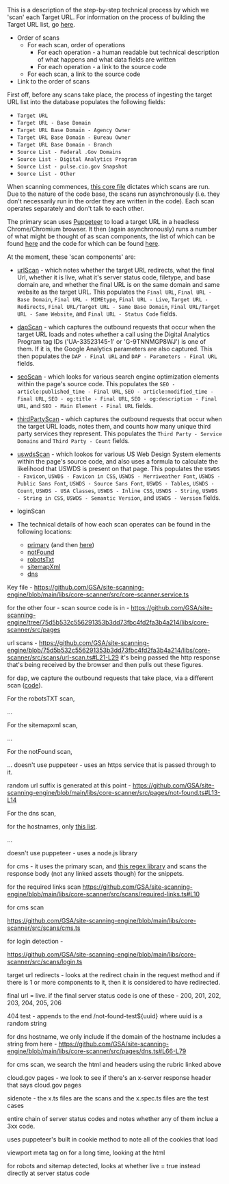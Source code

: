 
This is a description of the step-by-step technical process by which we 'scan' each Target URL.  For information on the process of building the Target URL list, go [here](https://github.com/GSA/federal-website-index/blob/main/process/index-creation.md).  

* Order of scans 
  * For each scan, order of operations 
    * For each operation - a human readable but technical description of what happens and what data fields are written
    * For each operation - a link to the source code 
  * For each scan, a link to the source code  
* Link to the order of scans  


First off, before any scans take place, the process of ingesting the target URL list into the database populates the following fields: 
* `Target URL`
* `Target URL - Base Domain`
* `Target URL Base Domain - Agency Owner`
* `Target URL Base Domain - Bureau Owner`
* `Target URL Base Domain - Branch`
* `Source List - Federal .Gov Domains`
* `Source List - Digital Analytics Program`
* `Source List - pulse.cio.gov Snapshot`
* `Source List - Other`

When scanning commences, [this core file](https://github.com/GSA/site-scanning-engine/blob/main/libs/core-scanner/src/core-scanner.service.ts#L31) dictates which scans are run.  Due to the nature of the code base, the scans run asynchronously (i.e. they don't necessarily run in the order they are written in the code). Each scan operates separately and don't talk to each other.  

The primary scan uses [Puppeteer](https://pptr.dev/) to load a target URL in a headless Chrome/Chromium browser.  It then (again asynchronously) runs a number of what might be thought of as scan components, the list of which can be found [here](https://github.com/GSA/site-scanning-engine/blob/main/libs/core-scanner/src/pages/primary.ts#L53-L59) and the code for which can be found [here](https://github.com/GSA/site-scanning-engine/tree/main/libs/core-scanner/src/scans).  

At the moment, these 'scan components' are: 
* [urlScan](https://github.com/GSA/site-scanning-engine/blob/main/libs/core-scanner/src/scans/url-scan.ts) - which notes whether the target URL redirects, what the final Url, whether it is live, what it's server status code, filetype, and base domain are, and whether the final URL is on the same domain and same website as the target URL. This populates the `Final URL`, `Final URL - Base Domain`, `Final URL - MIMEtype`, `Final URL - Live`, `Target URL - Redirects`, `Final URL/Target URL - Same Base Domain`, `Final URL/Target URL - Same Website`, and `Final URL - Status Code` fields.  
* [dapScan](https://github.com/GSA/site-scanning-engine/blob/main/libs/core-scanner/src/scans/dap.ts) - which captures the outbound requests that occur when the target URL loads and notes whether a call using the Digital Analytics Program tag IDs ('UA-33523145-1' or 'G-9TNNMGP8WJ') is one of them.  If it is, the Google Analytics parameters are also captured.  This then populates the `DAP - Final URL` and `DAP - Parameters - Final URL` fields.  
* [seoScan](https://github.com/GSA/site-scanning-engine/blob/main/libs/core-scanner/src/scans/seo.ts) - which looks for various search engine optimization elements within the page's source code.  This populates the `SEO - article:published_time - Final URL`, `SEO - article:modified_time - Final URL`, `SEO - og:title - Final URL`, `SEO - og:description - Final URL`, and `SEO - Main Element - Final URL` fields.  
* [thirdPartyScan](https://github.com/GSA/site-scanning-engine/blob/main/libs/core-scanner/src/scans/third-party.ts) - which captures the outbound requests that occur when the target URL loads, notes them, and counts how many unique third party services they represent.  This populates the `Third Party - Service Domains` and `Third Party - Count` fields.  
* [uswdsScan](https://github.com/GSA/site-scanning-engine/blob/main/libs/core-scanner/src/scans/uswds.ts) - which lookos for various US Web Design System elements within the page's source code, and also uses a formula to calculate the likelihood that USWDS is present on that page.  This populates the `USWDS - Favicon`, `USWDS - Favicon in CSS`, `USWDS - Merriweather Font`, `USWDS - Public Sans Font`, `USWDS - Source Sans Font`, `USWDS - Tables`, `USWDS - Count`, `USWDS - USA Classes`, `USWDS - Inline CSS`, `USWDS - String`, `USWDS - String in CSS`, `USWDS - Semantic Version`, and `USWDS - Version`	fields.  
* loginScan
    
    

* The technical details of how each scan operates can be found in the following locations: 
  * [primary](https://github.com/GSA/site-scanning-engine/blob/main/libs/core-scanner/src/pages/primary.ts)  (and then [here](https://github.com/GSA/site-scanning-engine/tree/main/libs/core-scanner/src/scans))
  * [notFound](https://github.com/GSA/site-scanning-engine/blob/main/libs/core-scanner/src/pages/not-found.ts)
  * [robotsTxt](https://github.com/GSA/site-scanning-engine/blob/main/libs/core-scanner/src/pages/robots-txt.ts)
  * [sitemapXml](https://github.com/GSA/site-scanning-engine/blob/main/libs/core-scanner/src/pages/sitemap-xml.ts)
  * [dns](https://github.com/GSA/site-scanning-engine/blob/main/libs/core-scanner/src/pages/dns.ts)






Key file - https://github.com/GSA/site-scanning-engine/blob/main/libs/core-scanner/src/core-scanner.service.ts






for the other four - scan source code is in - https://github.com/GSA/site-scanning-engine/tree/75d5b532c556291353b3dd73fbc4fd2fa3b4a214/libs/core-scanner/src/pages




url scans -  https://github.com/GSA/site-scanning-engine/blob/75d5b532c556291353b3dd73fbc4fd2fa3b4a214/libs/core-scanner/src/scans/url-scan.ts#L21-L29
it's being passed the http response that's being received by the browser and then pulls out these figures.  



for dap, we capture the outbound requests that take place, via a different scan ([code](https://github.com/GSA/site-scanning-engine/blob/main/libs/core-scanner/src/scans/dap.ts)).  




For the robotsTXT scan, 

...

For the sitemapxml scan,  

...

For the notFound scan,  

...
doesn't use puppeteer - uses an https service that is passed through to it.  

random url suffix is generated at this point - https://github.com/GSA/site-scanning-engine/blob/main/libs/core-scanner/src/pages/not-found.ts#L13-L14

For the dns scan, 

for the hostnames, only [this list](https://github.com/GSA/site-scanning-engine/blob/main/libs/core-scanner/src/pages/dns.ts#L66-L79).  

...

doesn't use puppeteer - uses a node.js library 

for cms - it uses the primary scan, and [this regex library](https://github.com/GSA/site-scanning-engine/blob/main/libs/core-scanner/src/scans/cms.ts) and scans the response body (not any linked assets though) for the snippets.  


for the required links scan 
https://github.com/GSA/site-scanning-engine/blob/main/libs/core-scanner/src/scans/required-links.ts#L10

for cms scan 

https://github.com/GSA/site-scanning-engine/blob/main/libs/core-scanner/src/scans/cms.ts

for login detection - 

https://github.com/GSA/site-scanning-engine/blob/main/libs/core-scanner/src/scans/login.ts


target url redirects - looks at the redirect chain in the request method  and if there is 1 or more components to it, then it is considered to have redirected.  

final url = live.  if the final server status code is one of these - 200, 201, 202, 203, 204, 205, 206

404 test - appends to the end /not-found-test${uuid} where uuid is a random string

for dns hostname, we only include if the domain of the hostname includes a string from here - https://github.com/GSA/site-scanning-engine/blob/main/libs/core-scanner/src/pages/dns.ts#L66-L79

for cms scan, we search the html and headers using the rubric linked above 



cloud.gov pages - we look to see if there's an x-server response header that says cloud.gov pages 


sidenote - the x.ts files are the scans and the x.spec.ts files are the test cases 


entire chain of server status codes and notes whether any of them inclue a 3xx code.  


uses puppeteer's built in cookie method to note all of the cookies that load 


viewport meta tag on for a long time, looking at the html 


for robots and sitemap detected, looks at whether live = true instead directly at server status code 
